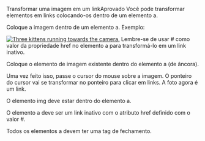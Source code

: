 Transformar uma imagem em um linkAprovado
Você pode transformar elementos em links colocando-os dentro de um elemento a.

Coloque a imagem dentro de um elemento a. Exemplo:

<a href="#"><img src="https://cdn.freecodecamp.org/curriculum/cat-photo-app/relaxing-cat.jpg" alt="Three kittens running towards the camera."></a>
Lembre-se de usar # como valor da propriedade href no elemento a para transformá-lo em um link inativo.

Coloque o elemento de imagem existente dentro do elemento a (de âncora).

Uma vez feito isso, passe o cursor do mouse sobre a imagem. O ponteiro do cursor vai se transformar no ponteiro para clicar em links. A foto agora é um link.

O elemento img deve estar dentro do elemento a.

O elemento a deve ser um link inativo com o atributo href definido com o valor #.

Todos os elementos a devem ter uma tag de fechamento.